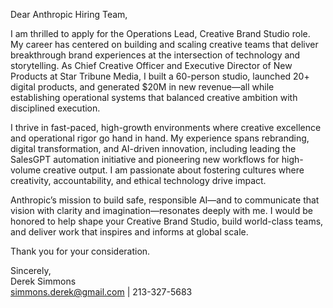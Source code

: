 Dear Anthropic Hiring Team,

I am thrilled to apply for the Operations Lead, Creative Brand Studio role. My career has centered on building and scaling creative teams that deliver breakthrough brand experiences at the intersection of technology and storytelling. As Chief Creative Officer and Executive Director of New Products at Star Tribune Media, I built a 60-person studio, launched 20+ digital products, and generated $20M in new revenue—all while establishing operational systems that balanced creative ambition with disciplined execution.

I thrive in fast-paced, high-growth environments where creative excellence and operational rigor go hand in hand. My experience spans rebranding, digital transformation, and AI-driven innovation, including leading the SalesGPT automation initiative and pioneering new workflows for high-volume creative output. I am passionate about fostering cultures where creativity, accountability, and ethical technology drive impact.

Anthropic’s mission to build safe, responsible AI—and to communicate that vision with clarity and imagination—resonates deeply with me. I would be honored to help shape your Creative Brand Studio, build world-class teams, and deliver work that inspires and informs at global scale.

Thank you for your consideration.

Sincerely,  
Derek Simmons  
simmons.derek@gmail.com | 213-327-5683
